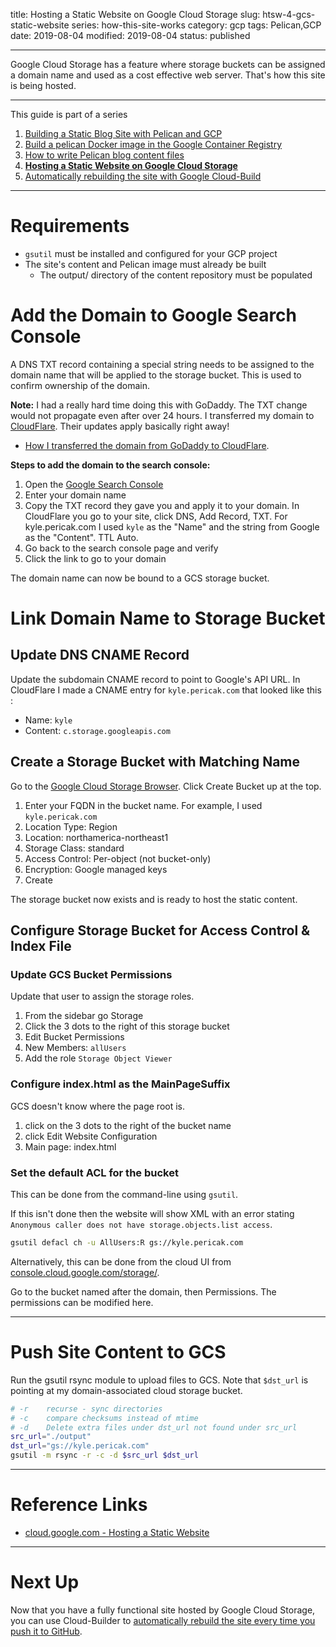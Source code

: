 title: Hosting a Static Website on Google Cloud Storage
slug: htsw-4-gcs-static-website
series: how-this-site-works
category: gcp
tags: Pelican,GCP
date: 2019-08-04
modified: 2019-08-04
status: published

---

Google Cloud Storage has a feature where storage buckets can be assigned a
domain name and used as a cost effective web server. That's how this site is
being hosted.

---


This guide is part of a series

1. [Building a Static Blog Site with Pelican and GCP](/htsw-1-intro.html)
1. [Build a pelican Docker image in the Google Container Registry](/htsw-2-pelican-image-gcr.html)
1. [How to write Pelican blog content files](/htsw-3-write-pelican-post.html)
1. **[Hosting a Static Website on Google Cloud Storage](/htsw-4-gcs-static-website.html)**
1. [Automatically rebuilding the site with Google Cloud-Build](/htsw-5-cloud-build-static-site.html)


---


# Requirements
- `gsutil` must be installed and configured for your GCP project
- The site's content and Pelican image must already be built
    - The output/ directory of the content repository must be populated

# Add the Domain to Google Search Console

A DNS TXT record containing a special string needs to be assigned to the domain
name that will be applied to the storage bucket. This is used to confirm
ownership of the domain.

**Note:** I had a really hard time doing this with GoDaddy. The TXT change
would not propagate even after over 24 hours. I transferred my domain to
[CloudFlare](https://cloudflare.com/). Their updates apply basically right
away!

- [How I transferred the domain from GoDaddy to CloudFlare](/dns-xfer-godaddy-cloudflare.html).

**Steps to add the domain to the search console:**

1. Open the [Google Search Console](https://search.google.com/search-console/welcome)
1. Enter your domain name
1. Copy the TXT record they gave you and apply it to your domain. In CloudFlare
   you go to your site, click DNS, Add Record, TXT. For kyle.pericak.com I used
   `kyle` as the "Name" and the string from Google as the "Content". TTL Auto.
1. Go back to the search console page and verify
1. Click the link to go to your domain

The domain name can now be bound to a GCS storage bucket.



# Link Domain Name to Storage Bucket
## Update DNS CNAME Record
Update the subdomain CNAME record to point to Google's API URL.
In CloudFlare I made a CNAME entry for `kyle.pericak.com` that looked like this
:

- Name: `kyle`
- Content: `c.storage.googleapis.com`


## Create a Storage Bucket with Matching Name
Go to the [Google Cloud Storage Browser](https://console.cloud.google.com/storage/browser).
Click Create Bucket up at the top.

1. Enter your FQDN in the bucket name. For example, I used `kyle.pericak.com`
1. Location Type: Region
1. Location: northamerica-northeast1
1. Storage Class: standard
1. Access Control: Per-object (not bucket-only)
1. Encryption: Google managed keys
1. Create

The storage bucket now exists and is ready to host the static content.


## Configure Storage Bucket for Access Control & Index File
### Update GCS Bucket Permissions
Update that user to assign the storage roles.

1. From the sidebar go Storage
1. Click the 3 dots to the right of this storage bucket
1. Edit Bucket Permissions
1. New Members: `allUsers`
1. Add the role `Storage Object Viewer`


### Configure index.html as the MainPageSuffix
GCS doesn't know where the page root is.
1. click on the 3 dots to the right of the bucket name
1. click Edit Website Configuration
1. Main page: index.html



### Set the default ACL for the bucket
This can be done from the command-line using `gsutil`.

If this isn't done then the website will show XML with an error stating
`Anonymous caller does not have storage.objects.list access`.

```bash
gsutil defacl ch -u AllUsers:R gs://kyle.pericak.com
```

Alternatively, this can be done from the cloud UI from [console.cloud.google.com/storage/](https://console.cloud.google.com/storage/).

Go to the bucket named after the domain, then Permissions. The permissions can
be modified here.


---


# Push Site Content to GCS

Run the gsutil rsync module to upload files to GCS. Note that `$dst_url` is
pointing at my domain-associated cloud storage bucket.

```bash
# -r    recurse - sync directories
# -c    compare checksums instead of mtime
# -d    Delete extra files under dst_url not found under src_url
src_url="./output"
dst_url="gs://kyle.pericak.com"
gsutil -m rsync -r -c -d $src_url $dst_url
```

---


# Reference Links
- [cloud.google.com - Hosting a Static Website](https://cloud.google.com/storage/docs/hosting-static-website)


---

# Next  Up
Now that you have a fully functional site hosted by Google Cloud Storage,
you can use Cloud-Builder to
[automatically rebuild the site every time you push it to GitHub](/htsw-5-cloud-build-static-site.html).

